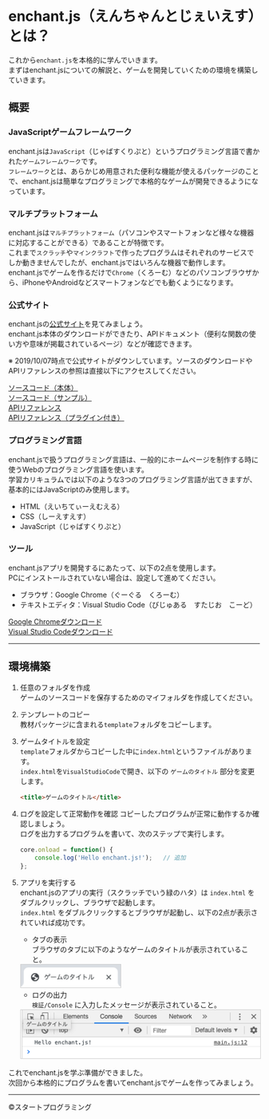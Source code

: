 # enchant.js（えんちゃんとじぇいえす）とは？

これから`enchant.js`を本格的に学んでいきます。  
まずはenchant.jsについての解説と、ゲームを開発していくための環境を構築していきます。  

## 概要
### JavaScriptゲームフレームワーク

enchant.jsは`JavaScript`（じゃばすくりぷと）というプログラミング言語で書かれた`ゲームフレームワーク`です。  
`フレームワーク`とは、あらかじめ用意された便利な機能が使えるパッケージのことで、enchant.jsは簡単なプログラミングで本格的なゲームが開発できるようになっています。  

### マルチプラットフォーム
  
enchant.jsは`マルチプラットフォーム`（パソコンやスマートフォンなど様々な機器に対応することができる）であることが特徴です。    
これまで`スクラッチ`や`マインクラフト`で作ったプログラムはそれぞれのサービスでしか動きませんでしたが、enchant.jsではいろんな機器で動作します。  
enchant.jsでゲームを作るだけで`Chrome`（くろーむ）などのパソコンブラウザから、iPhoneやAndroidなどスマートフォンなどでも動くようになります。  

### 公式サイト  
  
enchant.jsの[公式サイト](http://enchantjs.com/)を見てみましょう。   
enchant.js本体のダウンロードができたり、APIドキュメント（便利な関数の使い方や意味が掲載されているページ）などが確認できます。  

※ 2019/10/07時点で公式サイトがダウンしています。ソースのダウンロードやAPIリファレンスの参照は直接以下にアクセスしてください。

[ソースコード（本体）](https://github.com/uei/enchant.js-builds)  
[ソースコード（サンプル）](https://github.com/wise9/enchant.js)  
[APIリファレンス](http://wise9.github.io/enchant.js/doc/core/ja/index.html)  
[APIリファレンス（プラグイン付き）](http://wise9.github.io/enchant.js/doc/plugins/ja/index.html)  
  
### プログラミング言語  

enchant.jsで扱うプログラミング言語は、一般的にホームページを制作する時に使うWebのプログラミング言語を使います。  
学習カリキュラムでは以下のような3つのプログラミング言語が出てきますが、基本的にはJavaScriptのみ使用します。  
  
- HTML（えいちてぃーえむえる）
- CSS（しーえすえす）
- JavaScript（じゃばすくりぷと）

### ツール  

enchant.jsアプリを開発するにあたって、以下の2点を使用します。  
PCにインストールされていない場合は、設定して進めてください。

- ブラウザ：Google Chrome（ぐーぐる　くろーむ）
- テキストエディタ：Visual Studio Code（びじゅある　すたじお　こーど）
  
[Google Chromeダウンロード](https://www.google.com/intl/ja_jp/chrome/)  
[Visual Studio Codeダウンロード](https://azure.microsoft.com/ja-jp/products/visual-studio-code/)  

---  

## 環境構築

1. 任意のフォルダを作成  
ゲームのソースコードを保存するためのマイフォルダを作成してください。  

2. テンプレートのコピー  
教材パッケージに含まれる`template`フォルダをコピーします。  

3. ゲームタイトルを設定  
`template`フォルダからコピーした中に`index.html`というファイルがあります。  
`index.html`を`VisualStudioCode`で開き、以下の `ゲームのタイトル` 部分を変更します。  

    ```html
    <title>ゲームのタイトル</title>     
    ```  

4. ログを設定して正常動作を確認
コピーしたプログラムが正常に動作するか確認しましょう。  
ログを出力するプログラムを書いて、次のステップで実行します。  
  
    ```javascript
    core.onload = function() {
        console.log('Hello enchant.js!');   // 追加
    };
    ```

5. アプリを実行する  
enchant.jsのアプリの実行（スクラッチでいう緑のハタ）は `index.html` をダブルクリックし、ブラウザで起動します。  
`index.html` をダブルクリックするとブラウザが起動し、以下の2点が表示されていれば成功です。  

    - タブの表示  
    ブラウザのタブに以下のようなゲームのタイトルが表示されていること。  
    <img src="images/01.png" width="200px;" style="border: solid 1px #ccc;">

    - ログの出力  
    `検証/Console` に入力したメッセージが表示されていること。  
    <img src="images/02.png" width="500px;" style="border: solid 1px #ccc;">


これでenchant.jsを学ぶ準備ができました。  
次回から本格的にプログラムを書いてenchant.jsでゲームを作ってみましょう。  

- - -  
©️スタートプログラミング  
  